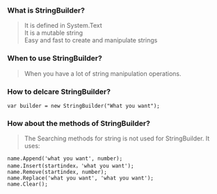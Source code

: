 ### What is StringBuilder?
>It is defined in System.Text  
>It is a mutable string  
>Easy and fast to create and manipulate strings  

### When to use StringBuilder?
>When you have a lot of string manipulation operations.

### How to delcare StringBuilder?
```
var builder = new StringBuilder("What you want");
```

### How about the methods of StringBuilder?
>The Searching methods for string is not used for StringBuilder.
>It uses:  
```
name.Append('what you want', number);  
name.Insert(startindex，'what you want');  
name.Remove(startindex, number);   
name.Replace('what you want', 'what you want');  
name.Clear();  
```
